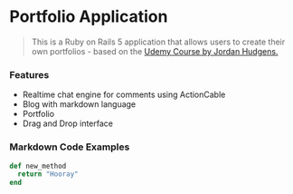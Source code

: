 # Portfolio Application

> This is a Ruby on Rails 5 application that allows users to create their own portfolios -  based on the [Udemy Course by Jordan Hudgens.](https://www.udemy.com/professional-rails-5-development-course/learn/v4/overview)

### Features
- Realtime chat engine for comments using ActionCable
- Blog with markdown language
- Portfolio
- Drag and Drop interface


### Markdown Code Examples
```Ruby
def new_method
  return "Hooray"
end
```
